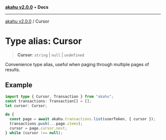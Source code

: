 [**akahu v2.0.0**](../README.md) • **Docs**

***

[akahu v2.0.0](../README.md) / Cursor

# Type alias: Cursor

> **Cursor**: `string` \| `null` \| `undefined`

Convenience type alias, useful when paging through multiple pages of results.

## Example

```typescript
import type { Cursor, Transaction } from "akahu";
const transactions: Transaction[] = [];
let cursor: Cursor;

do {
  const page = await akahu.transactions.list(userToken, { cursor });
  transactions.push(...page.items);
  cursor = page.cursor.next;
} while (cursor !== null);
```
